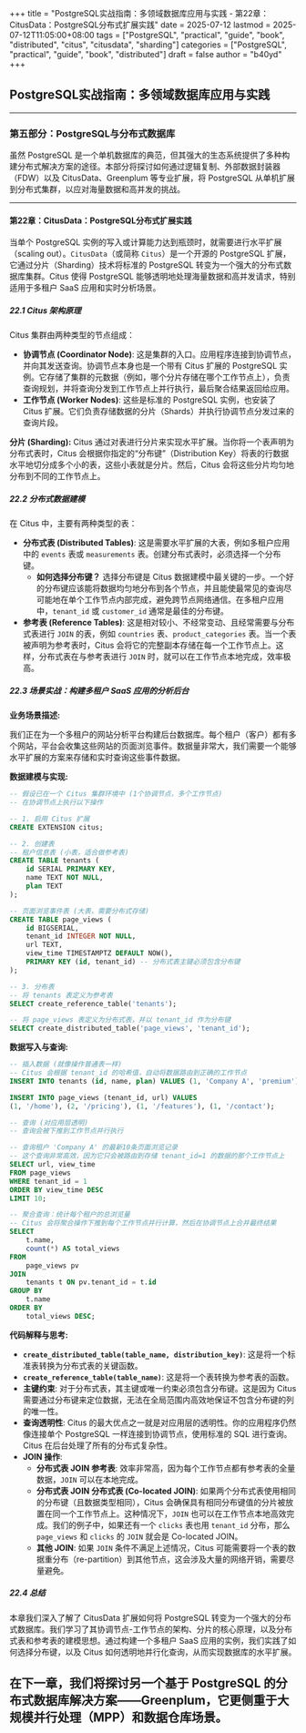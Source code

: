 +++
title = "PostgreSQL实战指南：多领域数据库应用与实践 - 第22章：CitusData：PostgreSQL分布式扩展实践"
date = 2025-07-12
lastmod = 2025-07-12T11:05:00+08:00
tags = ["PostgreSQL", "practical", "guide", "book", "distributed", "citus", "citusdata", "sharding"]
categories = ["PostgreSQL", "practical", "guide", "book", "distributed"]
draft = false
author = "b40yd"
+++

## PostgreSQL实战指南：多领域数据库应用与实践

-----

### 第五部分：PostgreSQL与分布式数据库

虽然 PostgreSQL 是一个单机数据库的典范，但其强大的生态系统提供了多种构建分布式解决方案的途径。本部分将探讨如何通过逻辑复制、外部数据封装器（FDW）以及 CitusData、Greenplum 等专业扩展，将 PostgreSQL 从单机扩展到分布式集群，以应对海量数据和高并发的挑战。

-----

#### 第22章：CitusData：PostgreSQL分布式扩展实践

当单个 PostgreSQL 实例的写入或计算能力达到瓶颈时，就需要进行水平扩展（scaling out）。`CitusData`（或简称 `Citus`）是一个开源的 PostgreSQL 扩展，它通过分片（Sharding）技术将标准的 PostgreSQL 转变为一个强大的分布式数据库集群。Citus 使得 PostgreSQL 能够透明地处理海量数据和高并发请求，特别适用于多租户 SaaS 应用和实时分析场景。

##### 22.1 Citus 架构原理

Citus 集群由两种类型的节点组成：

- **协调节点 (Coordinator Node)**: 这是集群的入口。应用程序连接到协调节点，并向其发送查询。协调节点本身也是一个带有 Citus 扩展的 PostgreSQL 实例。它存储了集群的元数据（例如，哪个分片存储在哪个工作节点上），负责查询规划，并将查询分发到工作节点上并行执行，最后聚合结果返回给应用。
- **工作节点 (Worker Nodes)**: 这些是标准的 PostgreSQL 实例，也安装了 Citus 扩展。它们负责存储数据的分片（Shards）并执行协调节点分发过来的查询片段。

**分片 (Sharding):**
Citus 通过对表进行分片来实现水平扩展。当你将一个表声明为分布式表时，Citus 会根据你指定的“分布键”（Distribution Key）将表的行数据水平地切分成多个小的表，这些小表就是分片。然后，Citus 会将这些分片均匀地分布到不同的工作节点上。

##### 22.2 分布式数据建模

在 Citus 中，主要有两种类型的表：

- **分布式表 (Distributed Tables)**: 这是需要水平扩展的大表，例如多租户应用中的 `events` 表或 `measurements` 表。创建分布式表时，必须选择一个分布键。
    - **如何选择分布键？** 选择分布键是 Citus 数据建模中最关键的一步。一个好的分布键应该能将数据均匀地分布到各个节点，并且能使最常见的查询尽可能地在单个工作节点内部完成，避免跨节点网络通信。在多租户应用中，`tenant_id` 或 `customer_id` 通常是最佳的分布键。
- **参考表 (Reference Tables)**: 这是相对较小、不经常变动、且经常需要与分布式表进行 `JOIN` 的表，例如 `countries` 表、`product_categories` 表。当一个表被声明为参考表时，Citus 会将它的完整副本存储在每一个工作节点上。这样，分布式表在与参考表进行 `JOIN` 时，就可以在工作节点本地完成，效率极高。

##### 22.3 场景实战：构建多租户 SaaS 应用的分析后台

**业务场景描述:**

我们正在为一个多租户的网站分析平台构建后台数据库。每个租户（客户）都有多个网站，平台会收集这些网站的页面浏览事件。数据量非常大，我们需要一个能够水平扩展的方案来存储和实时查询这些事件数据。

**数据建模与实现:**

```sql
-- 假设已在一个 Citus 集群环境中 (1个协调节点，多个工作节点)
-- 在协调节点上执行以下操作

-- 1. 启用 Citus 扩展
CREATE EXTENSION citus;

-- 2. 创建表
-- 租户信息表 (小表，适合做参考表)
CREATE TABLE tenants (
    id SERIAL PRIMARY KEY,
    name TEXT NOT NULL,
    plan TEXT
);

-- 页面浏览事件表 (大表，需要分布式存储)
CREATE TABLE page_views (
    id BIGSERIAL,
    tenant_id INTEGER NOT NULL,
    url TEXT,
    view_time TIMESTAMPTZ DEFAULT NOW(),
    PRIMARY KEY (id, tenant_id) -- 分布式表主键必须包含分布键
);

-- 3. 分布表
-- 将 tenants 表定义为参考表
SELECT create_reference_table('tenants');

-- 将 page_views 表定义为分布式表，并以 tenant_id 作为分布键
SELECT create_distributed_table('page_views', 'tenant_id');
```

**数据写入与查询:**

```sql
-- 插入数据 (就像操作普通表一样)
-- Citus 会根据 tenant_id 的哈希值，自动将数据路由到正确的工作节点
INSERT INTO tenants (id, name, plan) VALUES (1, 'Company A', 'premium'), (2, 'Company B', 'free');

INSERT INTO page_views (tenant_id, url) VALUES
(1, '/home'), (2, '/pricing'), (1, '/features'), (1, '/contact');

-- 查询 (对应用层透明)
-- 查询会被下推到工作节点并行执行

-- 查询租户 'Company A' 的最新10条页面浏览记录
-- 这个查询非常高效，因为它只会被路由到存储 tenant_id=1 的数据的那个工作节点上
SELECT url, view_time
FROM page_views
WHERE tenant_id = 1
ORDER BY view_time DESC
LIMIT 10;

-- 聚合查询：统计每个租户的总浏览量
-- Citus 会将聚合操作下推到每个工作节点并行计算，然后在协调节点上合并最终结果
SELECT
    t.name,
    count(*) AS total_views
FROM
    page_views pv
JOIN
    tenants t ON pv.tenant_id = t.id
GROUP BY
    t.name
ORDER BY
    total_views DESC;
```

**代码解释与思考:**

- **`create_distributed_table(table_name, distribution_key)`**: 这是将一个标准表转换为分布式表的关键函数。
- **`create_reference_table(table_name)`**: 这是将一个表转换为参考表的函数。
- **主键约束**: 对于分布式表，其主键或唯一约束必须包含分布键。这是因为 Citus 需要通过分布键来定位数据，无法在全局范围内高效地保证不包含分布键的列的唯一性。
- **查询透明性**: Citus 的最大优点之一就是对应用层的透明性。你的应用程序仍然像连接单个 PostgreSQL 一样连接到协调节点，使用标准的 SQL 进行查询。Citus 在后台处理了所有的分布式复杂性。
- **JOIN 操作**:
    - **分布式表 JOIN 参考表**: 效率非常高，因为每个工作节点都有参考表的全量数据，`JOIN` 可以在本地完成。
    - **分布式表 JOIN 分布式表 (Co-located JOIN)**: 如果两个分布式表使用相同的分布键（且数据类型相同），Citus 会确保具有相同分布键值的分片被放置在同一个工作节点上。这种情况下，`JOIN` 也可以在工作节点本地高效完成。我们的例子中，如果还有一个 `clicks` 表也用 `tenant_id` 分布，那么 `page_views` 和 `clicks` 的 `JOIN` 就会是 Co-located JOIN。
    - **其他 JOIN**: 如果 `JOIN` 条件不满足上述情况，Citus 可能需要将一个表的数据重分布（re-partition）到其他节点，这会涉及大量的网络开销，需要尽量避免。

##### 22.4 总结

本章我们深入了解了 CitusData 扩展如何将 PostgreSQL 转变为一个强大的分布式数据库。我们学习了其协调节点-工作节点的架构、分片的核心原理，以及分布式表和参考表的建模思想。通过构建一个多租户 SaaS 应用的实例，我们实践了如何选择分布键，以及 Citus 如何透明地并行化查询，从而实现数据库的水平扩展。

在下一章，我们将探讨另一个基于 PostgreSQL 的分布式数据库解决方案——Greenplum，它更侧重于大规模并行处理（MPP）和数据仓库场景。
-----
